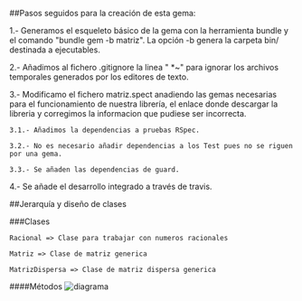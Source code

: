##Pasos seguidos para la creación de esta gema:

1.- Generamos el esqueleto básico de la gema con la herramienta bundle y el comando "bundle gem -b matriz". La opción -b genera la carpeta bin/ destinada a ejecutables.

2.- Añadimos al fichero .gitignore la linea " *~" para ignorar los archivos temporales generados por los editores de texto. 

3.- Modificamo el fichero matriz.spect anadiendo las gemas necesarias para el funcionamiento de nuestra librería, el enlace donde descargar la libreria y corregimos la informacion que pudiese ser incorrecta.

    3.1.- Añadimos la dependencias a pruebas RSpec.

    3.2.- No es necesario añadir dependencias a los Test pues no se riguen por una gema.

    3.3.- Se añaden las dependencias de guard.

4.- Se añade el desarrollo integrado a través de travis.

##Jerarquía y diseño de clases

###Clases 

    Racional => Clase para trabajar con numeros racionales

    Matriz => Clase de matriz generica

    MatrizDispersa => Clase de matriz dispersa generica


####Métodos
![diagrama](https://raw.github.com/alu0100693386/prct10/master/new-design/PRCT10.png "Diagrama matrices")
